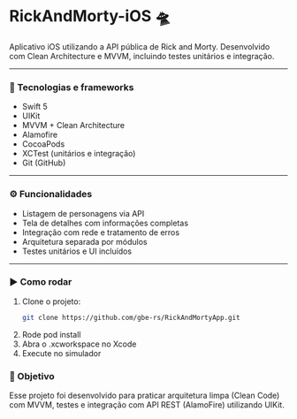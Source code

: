 # RickAndMorty-iOS 🛸

Aplicativo iOS utilizando a API pública de Rick and Morty. Desenvolvido com Clean Architecture e MVVM, incluindo testes unitários e integração.

---

### 🔧 Tecnologias e frameworks

- Swift 5
- UIKit
- MVVM + Clean Architecture
- Alamofire
- CocoaPods
- XCTest (unitários e integração)
- Git (GitHub)

---

### ⚙️ Funcionalidades

- Listagem de personagens via API
- Tela de detalhes com informações completas
- Integração com rede e tratamento de erros
- Arquitetura separada por módulos
- Testes unitários e UI incluídos

---

### ▶️ Como rodar

1. Clone o projeto:
   ```bash
   git clone https://github.com/gbe-rs/RickAndMortyApp.git

2.	Rode pod install
3.	Abra o .xcworkspace no Xcode
4.	Execute no simulador

### 📌 Objetivo

Esse projeto foi desenvolvido para praticar arquitetura limpa (Clean Code) com MVVM, testes e integração com API REST (AlamoFire) utilizando UIKit.
